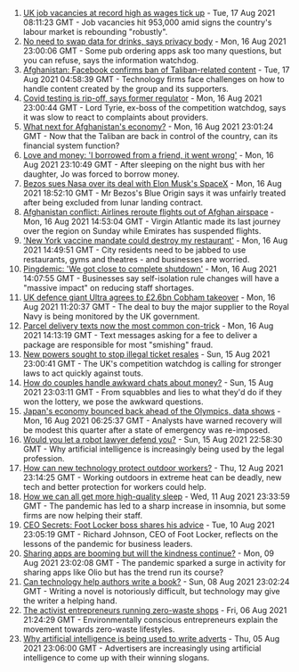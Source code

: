 1. [UK job vacancies at record high as wages tick up](https://www.bbc.co.uk/news/business-58241006) - Tue, 17 Aug 2021 08:11:23 GMT - Job vacancies hit 953,000 amid signs the country's labour market is rebounding "robustly".
2. [No need to swap data for drinks, says privacy body](https://www.bbc.co.uk/news/business-58230932) - Mon, 16 Aug 2021 23:00:06 GMT - Some pub ordering apps ask too many questions, but you can refuse, says the information watchdog.
3. [Afghanistan: Facebook confirms ban of Taliban-related content](https://www.bbc.co.uk/news/business-58239786) - Tue, 17 Aug 2021 04:58:39 GMT - Technology firms face challenges on how to handle content created by the group and its supporters.
4. [Covid testing is rip-off, says former regulator](https://www.bbc.co.uk/news/business-58200203) - Mon, 16 Aug 2021 23:00:44 GMT - Lord Tyrie, ex-boss of the competition watchdog, says it was slow to react to complaints about providers.
5. [What next for Afghanistan's economy?](https://www.bbc.co.uk/news/business-58235185) - Mon, 16 Aug 2021 23:01:24 GMT - Now that the Taliban are back in control of the country, can its financial system function?
6. [Love and money: 'I borrowed from a friend, it went wrong'](https://www.bbc.co.uk/news/business-57824096) - Mon, 16 Aug 2021 23:10:49 GMT - After sleeping on the night bus with her daughter, Jo was forced to borrow money.
7. [Bezos sues Nasa over its deal with Elon Musk's SpaceX](https://www.bbc.co.uk/news/business-58235479) - Mon, 16 Aug 2021 18:52:10 GMT - Mr Bezos's Blue Origin says it was unfairly treated after being excluded from lunar landing contract.
8. [Afghanistan conflict: Airlines reroute flights out of Afghan airspace](https://www.bbc.co.uk/news/business-58228470) - Mon, 16 Aug 2021 14:53:04 GMT - Virgin Atlantic made its last journey over the region on Sunday while Emirates has suspended flights.
9. ['New York vaccine mandate could destroy my restaurant'](https://www.bbc.co.uk/news/business-58204471) - Mon, 16 Aug 2021 14:49:51 GMT - City residents need to be jabbed to use restaurants, gyms and theatres - and businesses are worried.
10. [Pingdemic: 'We got close to complete shutdown'](https://www.bbc.co.uk/news/business-58228466) - Mon, 16 Aug 2021 14:07:55 GMT - Businesses say self-isolation rule changes will have a "massive impact" on reducing staff shortages.
11. [UK defence giant Ultra agrees to £2.6bn Cobham takeover](https://www.bbc.co.uk/news/business-58228657) - Mon, 16 Aug 2021 11:20:37 GMT - The deal to buy the major supplier to the Royal Navy is being monitored by the UK government.
12. [Parcel delivery texts now the most common con-trick](https://www.bbc.co.uk/news/business-58233743) - Mon, 16 Aug 2021 14:13:19 GMT - Text messages asking for a fee to deliver a package are responsible for most "smishing" fraud.
13. [New powers sought to stop illegal ticket resales](https://www.bbc.co.uk/news/business-58225568) - Sun, 15 Aug 2021 23:00:41 GMT - The UK's competition watchdog is calling for stronger laws to act quickly against touts.
14. [How do couples handle awkward chats about money?](https://www.bbc.co.uk/news/business-58176219) - Sun, 15 Aug 2021 23:03:11 GMT - From squabbles and lies to what they'd do if they won the lottery, we pose the awkward questions.
15. [Japan's economy bounced back ahead of the Olympics, data shows](https://www.bbc.co.uk/news/business-58227096) - Mon, 16 Aug 2021 06:25:37 GMT - Analysts have warned recovery will be modest this quarter after a state of emergency was re-imposed.
16. [Would you let a robot lawyer defend you?](https://www.bbc.co.uk/news/business-58158820) - Sun, 15 Aug 2021 22:58:30 GMT - Why artificial intelligence is increasingly being used by the legal profession.
17. [How can new technology protect outdoor workers?](https://www.bbc.co.uk/news/business-58049625) - Thu, 12 Aug 2021 23:14:25 GMT - Working outdoors in extreme heat can be deadly, new tech and better protection for workers could help.
18. [How we can all get more high-quality sleep](https://www.bbc.co.uk/news/business-58148044) - Wed, 11 Aug 2021 23:33:59 GMT - The pandemic has led to a sharp increase in insomnia, but some firms are now helping their staff.
19. [CEO Secrets: Foot Locker boss shares his advice](https://www.bbc.co.uk/news/business-58101254) - Tue, 10 Aug 2021 23:05:19 GMT - Richard Johnson, CEO of Foot Locker, reflects on the lessons of the pandemic for business leaders.
20. [Sharing apps are booming but will the kindness continue?](https://www.bbc.co.uk/news/business-57981598) - Mon, 09 Aug 2021 23:02:08 GMT - The pandemic sparked a surge in activity for sharing apps like Olio but has the trend run its course?
21. [Can technology help authors write a book?](https://www.bbc.co.uk/news/business-58098481) - Sun, 08 Aug 2021 23:02:24 GMT - Writing a novel is notoriously difficult, but technology may give the writer a helping hand.
22. [The activist entrepreneurs running zero-waste shops](https://www.bbc.co.uk/news/business-57920754) - Fri, 06 Aug 2021 21:24:29 GMT - Environmentally conscious entrepreneurs explain the movement towards zero-waste lifestyles.
23. [Why artificial intelligence is being used to write adverts](https://www.bbc.co.uk/news/business-57781557) - Thu, 05 Aug 2021 23:06:00 GMT - Advertisers are increasingly using artificial intelligence to come up with their winning slogans.
